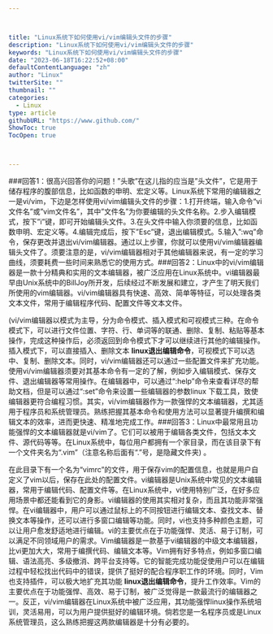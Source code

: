 ```yaml
---



title: "Linux系统下如何使用vi/vim编辑头文件的步骤"
description: "Linux系统下如何使用vi/vim编辑头文件的步骤"
keywords: "Linux系统下如何使用vi/vim编辑头文件的步骤"
date: "2023-06-18T16:22:52+08:00"
defaultContentLanguage: "zh"
author: "Linux"
twitterSite: ""
thumbnail: ""
categories:
  - Linux
type: article
githubURL: "https://www.github.com/"
ShowToc: true
TocOpen: true



---
```


###回答1：很高兴回答你的问题！”头歌”在这儿指的应当是”头文件”，它是用于储存程序的腹部信息，比如函数的申明、宏定义等。Linux系统下常用的编辑器之一是vi/vim，下边是怎样使用vi/vim编辑头文件的步骤：1.打开终端，输入命令“vi文件名”或”vim文件名”，其中”文件名”为你要编辑的头文件名称。2.步入编辑模式，按下”i”键，即可开始编辑头文件。3.在头文件中输入你须要的信息，比如函数申明、宏定义等。4.编辑完成后，按下”Esc”键，退出编辑模式。5.输入”:wq”命令，保存更改并退出vi/vim编辑器。通过以上步骤，你就可以使用vi/vim编辑器编辑头文件了。须要注意的是，vi/vim编辑器相对于其他编辑器来说，有一定的学习曲线，须要耗费一些时间来熟悉它的使用方式。###回答2：Linux中的vi/vim编辑器是一款十分精典和实用的文本编辑器，被广泛应用在Linux系统中。vi编辑器最早由Unix系统中的BillJoy所开发，后续经过不断发展和建立，才产生了明天我们所使用的vim编辑器。vi/vim编辑器具有快速、高效、简单等特征，可以处理各类文本文件，常用于编辑程序代码、配置文件等文本文件。

(vi/vim编辑器以模式为主导，分为命令模式、插入模式和可视模式三种。在命令模式下，可以进行文件位置、字符、行、单词等的联通、删除、复制、粘贴等基本操作，完成这种操作后，必须返回到命令模式下才可以继续进行其他的编辑操作。插入模式下，可以直接插入、删除文本 **linux退出编辑命令**，可视模式下可以选中、复制、删除文本。同时，vi/vim编辑器还可以通过一些配置文件来扩充功能。使用vi/vim编辑器须要对其基本命令有一定的了解，例如步入编辑模式、保存文件、退出编辑器等常用操作。在编辑器中，可以通过“:help”命令来查看详尽的帮助文档，但是可以通过“:set”命令来设置一些编辑器的参数linux 下载工具，致使编辑器更符合编程习惯。其实，vi/vim编辑器作为一款强悍的文本编辑器，尤其适用于程序员和系统管理员。熟练把握其基本命令和使用方法可以显著提升编撰和编辑文本的效率，进而更快速、精准地完成工作。###回答3：Linux中最常用且功能强悍的文本编辑器就是vi/vim了。它们可以被用于编辑各类文件，包括文本文件、源代码等等。在Linux系统中，每位用户都拥有一个家目录，而在该目录下有一个文件夹名为“.vim”（注意名称后面有“.”号，是隐藏文件夹) 。

在此目录下有一个名为“vimrc”的文件，用于保存vim的配置信息，也就是用户自定义了vim以后，保存在此处的配置文件。vi编辑器是Unix系统中常见的文本编辑器，常用于编辑代码、配置文件等。在Linux系统中，vi使用特别广泛，在好多应用场景中都还能看到它的身影。vi编辑器的使用其实相对复杂，而且其功能非常强悍。在vi编辑器中，用户可以通过鼠标上的不同按钮进行编辑文本、查找文本、替换文本等操作，还可以进行多窗口编辑等功能。同时，vi也支持多种颜色主题，可以让用户愈发舒适地进行编辑。vi的主要优点在于功能强悍、灵活、易于订制，可以满足不同领域用户的需求。Vim编辑器是一款基于vi编辑器的中级文本编辑器，比vi更加大大，常用于编撰代码、编辑文本等。Vim拥有好多特点，例如多窗口编辑、语法高亮、多级撤消、跨平台支持等。它的智能完成功能促使用户可以在编辑过程中轻松找出代码中的错误，提供了挺好的配合程序职工作的环境。同时，Vim也支持插件，可以极大地扩充其功能 **linux退出编辑命令**，提升工作效率。Vim的主要优点在于功能强悍、高效、易于订制，被广泛觉得是一款最流行的编辑器之一。反正，vi/vim编辑器在Linux系统中被广泛应用，其功能强悍linux操作系统培训，灵活易用，可以为用户提供挺好的编辑环境。倘若您是一名程序员或是Linux系统管理员，这么熟练把握这两款编辑器是十分有必要的。